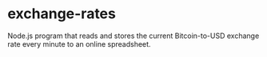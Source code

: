 # exchange-rates
Node.js program that reads and stores the current Bitcoin-to-USD exchange rate every minute to an online spreadsheet.
